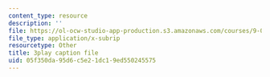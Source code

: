 ```yaml
---
content_type: resource
description: ''
file: https://ol-ocw-studio-app-production.s3.amazonaws.com/courses/9-00sc-introduction-to-psychology-fall-2011/05f350da95d6c5e21dc19ed550245575_t73rjeOj0eY.srt
file_type: application/x-subrip
resourcetype: Other
title: 3play caption file
uid: 05f350da-95d6-c5e2-1dc1-9ed550245575
---
```

